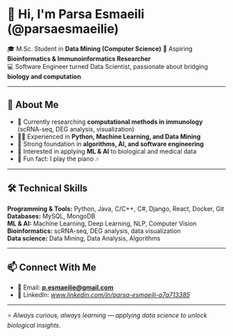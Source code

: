 # 👋 Hi, I'm Parsa Esmaeili (@parsaesmaeilie)

🎓 M.Sc. Student in **Data Mining (Computer Science)** 
🔬 Aspiring **Bioinformatics & Immunoinformatics Researcher**  
💻 Software Engineer turned Data Scientist, passionate about bridging **biology and computation**  

---

## 🧬 About Me  
- 🔭 Currently researching **computational methods in immunology** (scRNA-seq, DEG analysis, visualization)  
- 🧑‍💻 Experienced in **Python, Machine Learning, and Data Mining**  
- 🧩 Strong foundation in **algorithms, AI, and software engineering**  
- 🌱 Interested in applying **ML & AI** to biological and medical data  
- 🎹 Fun fact: I play the piano 🎶  

---

## 🛠️ Technical Skills  

**Programming & Tools:** Python, Java, C/C++, C#, Django, React, Docker, Git  
**Databases:** MySQL, MongoDB  
**ML & AI:** Machine Learning, Deep Learning, NLP, Computer Vision  
**Bioinformatics:** scRNA-seq, DEG analysis, data visualization  
**Data science:** Data Mining, Data Analysis, Algorithms  

---



## 📫 Connect With Me  
- 📧 Email: **p.esmaeilie@gmail.com**
- 💼 LinkedIn: *www.linkedin.com/in/parsa-esmaeili-a7a713385*  
 

---

⭐️ *Always curious, always learning — applying data science to unlock biological insights.*  
